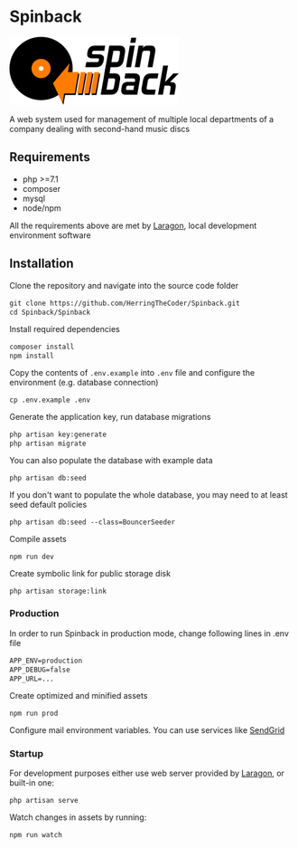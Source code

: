 # Spinback

![Spinback](public/images/spinback-300.png)

A web system used for management of multiple local departments of a company dealing with second-hand music discs

## Requirements

-   php >=7.1
-   composer
-   mysql
-   node/npm

All the requirements above are met by [Laragon](https://laragon.org), local development environment software

## Installation

Clone the repository and navigate into the source code folder

```
git clone https://github.com/HerringTheCoder/Spinback.git
cd Spinback/Spinback
```

Install required dependencies

```
composer install
npm install
```

Copy the contents of `.env.example` into `.env` file and configure the environment (e.g. database connection)

```
cp .env.example .env
```

Generate the application key, run database migrations

```
php artisan key:generate
php artisan migrate
```

You can also populate the database with example data

```
php artisan db:seed
```

If you don't want to populate the whole database, you may need to at least seed default policies

```
php artisan db:seed --class=BouncerSeeder
```

Compile assets

```
npm run dev
```

Create symbolic link for public storage disk

```
php artisan storage:link
```

### Production

In order to run Spinback in production mode, change following lines in .env file

```
APP_ENV=production
APP_DEBUG=false
APP_URL=...
```

Create optimized and minified assets

```
npm run prod
```

Configure mail environment variables. You can use services like [SendGrid](https://sendgrid.com/)

### Startup

For development purposes either use web server provided by [Laragon](https://laragon.org), or built-in one:

```
php artisan serve
```

Watch changes in assets by running:

```
npm run watch
```
